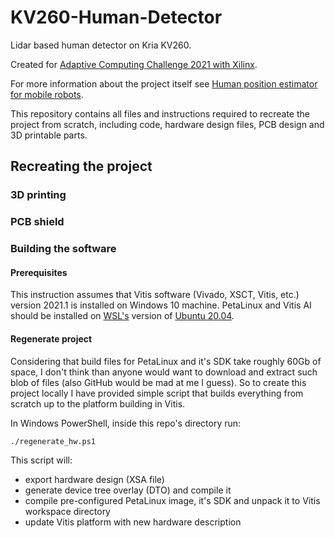 # KV260-Human-Detector
Lidar based human detector on Kria KV260.

Created for [Adaptive Computing Challenge 2021
with Xilinx](https://www.hackster.io/contests/xilinxadaptivecomputing2021).

For more information about the project itself see [Human position estimator for mobile robots](https://www.hackster.io/Tai-Min/human-position-estimator-for-mobile-robots-d86454).

This repository contains all files and instructions required to recreate the project from scratch, including code, hardware design files, PCB design and 3D printable parts. 

## Recreating the project
### 3D printing

### PCB shield

### Building the software

#### Prerequisites
This instruction assumes that Vitis software (Vivado, XSCT, Vitis, etc.) version 2021.1 is installed on Windows 10 machine.
PetaLinux and Vitis AI should be installed on [WSL's](https://docs.microsoft.com/en-us/windows/wsl/about) version of [Ubuntu 20.04](https://www.microsoft.com/store/productId/9N6SVWS3RX71).

#### Regenerate project
Considering that build files for PetaLinux and it's SDK take roughly 60Gb of space, I don't think than anyone would want to download and extract such blob of files (also GitHub would be mad at me I guess). So to create this project locally I have provided simple script that builds everything from scratch up to the platform building in Vitis.

In Windows PowerShell, inside this repo's directory run: 
```
./regenerate_hw.ps1
```
This script will:
- export hardware design (XSA file)
- generate device tree overlay (DTO) and compile it
- compile pre-configured PetaLinux image, it's SDK and unpack it to Vitis workspace directory
- update Vitis platform with new hardware description

